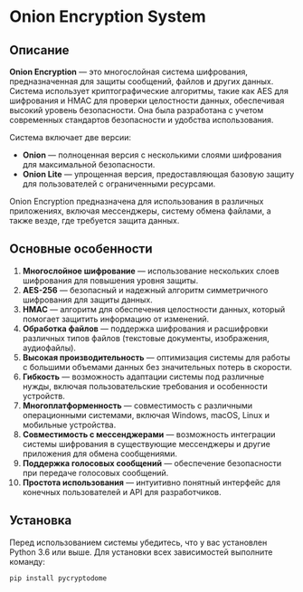 
# Onion Encryption System

## Описание

**Onion Encryption** — это многослойная система шифрования, предназначенная для защиты сообщений, файлов и других данных. Система использует криптографические алгоритмы, такие как AES для шифрования и HMAC для проверки целостности данных, обеспечивая высокий уровень безопасности. Она была разработана с учетом современных стандартов безопасности и удобства использования.

Система включает две версии:

- **Onion** — полноценная версия с несколькими слоями шифрования для максимальной безопасности.
- **Onion Lite** — упрощенная версия, предоставляющая базовую защиту для пользователей с ограниченными ресурсами.

Onion Encryption предназначена для использования в различных приложениях, включая мессенджеры, систему обмена файлами, а также везде, где требуется защита данных.

## Основные особенности

1. **Многослойное шифрование** — использование нескольких слоев шифрования для повышения уровня защиты.
2. **AES-256** — безопасный и надежный алгоритм симметричного шифрования для защиты данных.
3. **HMAC** — алгоритм для обеспечения целостности данных, который помогает защитить информацию от изменений.
4. **Обработка файлов** — поддержка шифрования и расшифровки различных типов файлов (текстовые документы, изображения, аудиофайлы).
5. **Высокая производительность** — оптимизация системы для работы с большими объемами данных без значительных потерь в скорости.
6. **Гибкость** — возможность адаптации системы под различные нужды, включая пользовательские требования и особенности устройств.
7. **Многоплатформенность** — совместимость с различными операционными системами, включая Windows, macOS, Linux и мобильные устройства.
8. **Совместимость с мессенджерами** — возможность интеграции системы шифрования в существующие мессенджеры и другие приложения для обмена сообщениями.
9. **Поддержка голосовых сообщений** — обеспечение безопасности при передаче голосовых сообщений.
10. **Простота использования** — интуитивно понятный интерфейс для конечных пользователей и API для разработчиков.

## Установка

Перед использованием системы убедитесь, что у вас установлен Python 3.6 или выше. Для установки всех зависимостей выполните команду:

```bash
pip install pycryptodome
